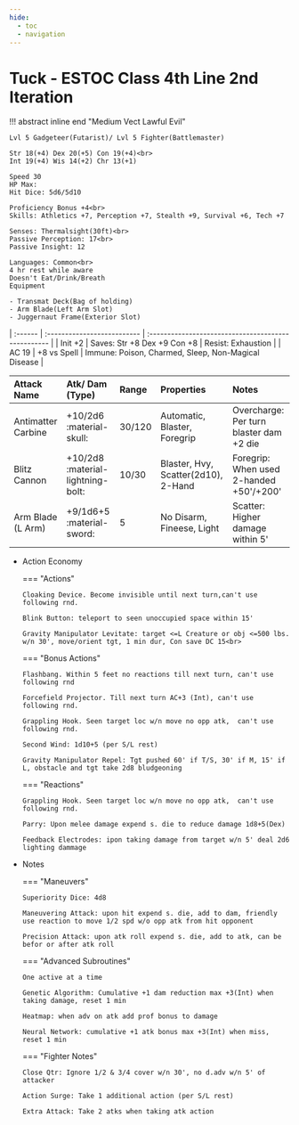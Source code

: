 ```yaml
---
hide:
  - toc
  - navigation
---
```


# Tuck - ESTOC Class 4th Line 2nd Iteration

!!! abstract inline end "Medium Vect Lawful Evil"

    Lvl 5 Gadgeteer(Futarist)/ Lvl 5 Fighter(Battlemaster)

    Str 18(+4) Dex 20(+5) Con 19(+4)<br>
    Int 19(+4) Wis 14(+2) Chr 13(+1)

    Speed 30
    HP Max:
    Hit Dice: 5d6/5d10

    Proficiency Bonus +4<br>
    Skills: Athletics +7, Perception +7, Stealth +9, Survival +6, Tech +7

    Senses: Thermalsight(30ft)<br>
    Passive Perception: 17<br>
    Passive Insight: 12

    Languages: Common<br>
    4 hr rest while aware
    Doesn't Eat/Drink/Breath
    Equipment

    - Transmat Deck(Bag of holding)
    - Arm Blade(Left Arm Slot)
    - Juggernaut Frame(Exterior Slot)

| :------ | :-------------------------- | :-------------------------------------------------- |
| Init +2 | Saves: Str +8 Dex +9 Con +8 | Resist: Exhaustion                                  |
| AC 19   | +8 vs Spell                 | Immune: Poison, Charmed, Sleep, Non-Magical Disease |

| Attack Name        | Atk/ Dam (Type)                   | Range  | Properties                          | Notes                                   |
| :----------------- | :------------------------------   |:------ | :---------------------------------- | :-------------------------------------- |
| Antimatter Carbine | +10/2d6 :material-skull:          | 30/120 | Automatic, Blaster, Foregrip        | Overcharge: Per turn blaster dam +2 die |
| Blitz Cannon       | +10/2d8 :material-lightning-bolt: | 10/30  | Blaster, Hvy, Scatter(2d10), 2-Hand | Foregrip: When used 2-handed +50'/+200' |
| Arm Blade (L Arm)  | +9/1d6+5 :material-sword:         | 5      | No Disarm, Fineese, Light           | Scatter: Higher damage within 5'        |

<div class="grid cards" markdown>

-   Action Economy

    === "Actions"
    
        Cloaking Device. Become invisible until next turn,can't use following rnd.
    
        Blink Button: teleport to seen unoccupied space within 15'
    
        Gravity Manipulator Levitate: target <=L Creature or obj <=500 lbs. w/n 30', move/orient tgt, 1 min dur, Con save DC 15<br>
    
    === "Bonus Actions"
    
        Flashbang. Within 5 feet no reactions till next turn, can't use following rnd
    
        Forcefield Projector. Till next turn AC+3 (Int), can't use following rnd.
    
        Grappling Hook. Seen target loc w/n move no opp atk,  can't use following rnd.
    
        Second Wind: 1d10+5 (per S/L rest)
    
        Gravity Manipulator Repel: Tgt pushed 60' if T/S, 30' if M, 15' if L, obstacle and tgt take 2d8 bludgeoning
    
    === "Reactions"
    
        Grappling Hook. Seen target loc w/n move no opp atk,  can't use following rnd.
    
        Parry: Upon melee damage expend s. die to reduce damage 1d8+5(Dex)
    
        Feedback Electrodes: ipon taking damage from target w/n 5' deal 2d6 lighting dammage

-   Notes

    === "Maneuvers"
    
        Superiority Dice: 4d8
    
        Maneuvering Attack: upon hit expend s. die, add to dam, friendly use reaction to move 1/2 spd w/o opp atk from hit opponent
    
        Precision Attack: upon atk roll expend s. die, add to atk, can be befor or after atk roll
    
    === "Advanced Subroutines"
    
        One active at a time
    
        Genetic Algorithm: Cumulative +1 dam reduction max +3(Int) when taking damage, reset 1 min
    
        Heatmap: when adv on atk add prof bonus to damage
    
        Neural Network: cumulative +1 atk bonus max +3(Int) when miss, reset 1 min

    === "Fighter Notes"
    
        Close Qtr: Ignore 1/2 & 3/4 cover w/n 30', no d.adv w/n 5' of attacker
    
        Action Surge: Take 1 additional action (per S/L rest)
    
        Extra Attack: Take 2 atks when taking atk action

</div>
